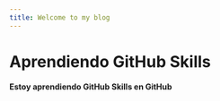 ```yaml
---
title: Welcome to my blog
---
```

# Aprendiendo GitHub Skills

**Estoy aprendiendo GitHub Skills en GitHub**
